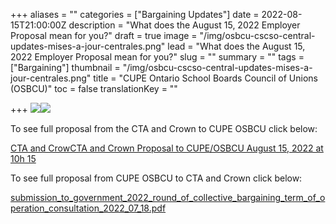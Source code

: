 +++
aliases = ""
categories = ["Bargaining Updates"]
date = 2022-08-15T21:00:00Z
description = "What does the August 15, 2022 Employer Proposal mean for you?"
draft = true
image = "/img/osbcu-cscso-central-updates-mises-a-jour-centrales.png"
lead = "What does the August 15, 2022 Employer Proposal mean for you?"
slug = ""
summary = ""
tags = ["Bargaining"]
thumbnail = "/img/osbcu-cscso-central-updates-mises-a-jour-centrales.png"
title = "CUPE Ontario School Boards Council of Unions (OSBCU)"
toc = false
translationKey = ""

+++
![](/img/b3a4008c-49e2-449b-a31d-bfc0c68ef835.jpeg)![](/img/6b3896d3-8e63-42fa-bbfa-29bb721fd319.jpeg)

To see full proposal from the CTA and Crown to CUPE OSBCU click below:

[CTA and CrowCTA and Crown Proposal to CUPE/OSBCU August 15, 2022 at 10h 15](/img/cta-and-crown-pass-back-to-cupe-august-15-2022.docx)

To see full proposal from CUPE OSBCU to CTA and Crown click below:

[submission_to_government_2022_round_of_collective_bargaining_term_of_operation_consultation_2022_07_18.pdf](/img/submission_to_government_2022_round_of_collective_bargaining_term_of_operation_consultation_2022_07_18.pdf "Proposals of 2022 Central Bargaining Canadian Union of Public Employees/OSBCU (Ontario School Board Council of Unions) to the Crown and the Council of Trustee Associations")